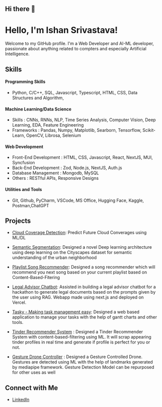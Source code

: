 ## Hi there 👋
# Hello, I'm Ishan Srivastava!

Welcome to my GitHub profile. I'm a Web Developer and AI-ML developer, passionate about anything related to compters and especially Artificial Intelligence.
## Skills
#### Programming Skills
- Python, C/C++, SQL, Javascript, Typescript, HTML, CSS, Data Structures and Algorithm,
#### Machine Learning/Data Science
- Skills : CNNs, RNNs, NLP, Time Series Analysis, Computer Vision, Deep Learning, EDA, Feature Engineering
- Frameworks : Pandas, Numpy, Matplotlib, Searborn, Tensorflow, Scikit-Learn, OpenCV, Librosa, Selenium
#### Web Development
- Front-End Development : HTML, CSS, Javascript, React, NextJS, MUI, Syncfusion
- Back-End Development : Zod, Node.js, NextJS, Auth.js
- Database Management : Mongodb, MySQL
- Others : RESTful APIs, Responsive Designs
#### Utilities and Tools
- Git, Github, PyCharm, VSCode, MS Office, Hugging Face, Kaggle, Postman,ChatGPT

## Projects
- [Cloud Coverage Detection](https://github.com/Ishan130803/CCD-Cloud-Coverage-Detection): Predict Future Cloud Converages using ML/DL
  
- [Semantic Segmentation](https://github.com/Ishan130803/Semantic-Segmentation-CityScapes-Dataset): Designed a novel Deep learning architecture using deep learning on the Cityscapes dataset for semantic
understanding of the urban neighborhood

- [Playlist Song Recommender](https://github.com/Ishan130803/Song-Recommendation-Engine): Designed a song recommender which will recommend you next song based on your current playlist based on Content-Based-Fitering
  
- [Legal Advisor Chatbot](https://github.com/Ishan130803/Innovate-For-Lawyered-LegalEaseWebAPP): Assisted in building a legal advisor chatbot for a hackathon to generate legal documents based on the prompts given by the user
using RAG. Webapp made using next.js and deployed on Vercel.

- [Tasky - Making task management easy](https://github.com/Ishan130803/Tasky): Designed a web based application to manage your tasks with the help of gantt charts and other tools.
  
- [Tinder Recommender System](https://github.com/Ishan130803/Tinder-Recommender-System) : Designed a Tinder Recommender System with content-based-filtering using ML. It will scrap appearing tinder profiles in real time and generate if profile is perfect for you or not.
  
- [Gesture Drone Controller](https://github.com/Ishan130803/Gesture-Drone-Controller) : Designed a Gesture Controlled Drone. Gestures are detected using ML with the help of landmarks generated by mediapipe framework. Gesture Detection Model can be repurposed for other uses as well

## Connect with Me
- [LinkedIn](http://www.linkedin.com/in/ishan-srivastava-baa7a3276)

<!--
**Ishan130803/Ishan130803** is a ✨ _special_ ✨ repository because its `README.md` (this file) appears on your GitHub profile.

Here are some ideas to get you started:

- 🔭 I’m currently working on ...
- 🌱 I’m currently learning ...
- 👯 I’m looking to collaborate on ...
- 🤔 I’m looking for help with ...
- 💬 Ask me about ...
- 📫 How to reach me: ...
- 😄 Pronouns: ...
- ⚡ Fun fact: ...
-->
